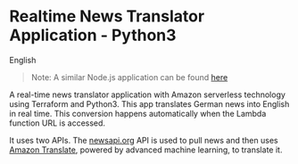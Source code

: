 # Realtime News Translator Application - Python3

English
> Note: A similar Node.js application can be found [here](https://github.com/kusumsiri/Realtime_News_Translator_Nodejs)

A real-time news translator application with Amazon serverless technology using Terraform and Python3. This app translates German news into English in real time. This conversion happens automatically when the Lambda function URL is accessed.

It uses two APIs. The [newsapi.org](https://newsapi.org/) API is used to pull news and then uses [Amazon Translate](https://docs.aws.amazon.com/translate/latest/dg/what-is.html), powered by advanced machine learning, to translate it.
